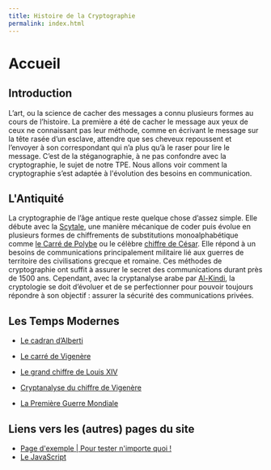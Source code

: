 ```yaml
---
title: Histoire de la Cryptographie
permalink: index.html
---
```

# Accueil 

## Introduction
L’art, ou la science de cacher des messages a connu plusieurs formes au cours de l’histoire. La première a été de cacher le message aux yeux de ceux ne connaissant pas leur méthode, comme en écrivant le message sur la tête rasée d’un esclave, attendre que ses cheveux repoussent et l’envoyer à son correspondant qui n’a plus qu’à le raser pour lire le message. C’est de la stéganographie, à ne pas confondre avec la cryptographie, le sujet de notre TPE.
Nous allons voir comment la cryptographie s’est adaptée à l'évolution des besoins en communication. 

## L'Antiquité

La cryptographie de l’âge antique reste quelque chose d’assez simple. Elle débute avec la [Scytale](scytale), une manière mécanique de coder puis évolue en plusieurs formes de chiffrements de substitutions monoalphabétique comme [le Carré de Polybe](polybe) ou le célèbre [chiffre de César](cesar). Elle répond à un besoins de communications principalement militaire lié aux guerres de territoire des civilisations grecque et romaine. Ces méthodes de cryptographie ont suffit à assurer le secret des communications durant près de 1500 ans. Cependant, avec la cryptanalyse arabe par [Al-Kindi](al-kindi), la cryptologie se doit d’évoluer et de se perfectionner pour pouvoir toujours répondre à son objectif : assurer la sécurité des communications privées.

## Les Temps Modernes
* [Le cadran d’Alberti](alberti)
* [Le carré de Vigenère](vigenere)
* [Le grand chiffre de Louis XIV](louis14)
* [Cryptanalyse du chiffre de Vigenère](cryptanalyse-vigenere)

* [La Première Guerre Mondiale](adfgvx)



## Liens vers les (autres) pages du site
* [Page d'exemple \| Pour tester n'importe quoi !](exemple)
* [Le JavaScript](javascript)